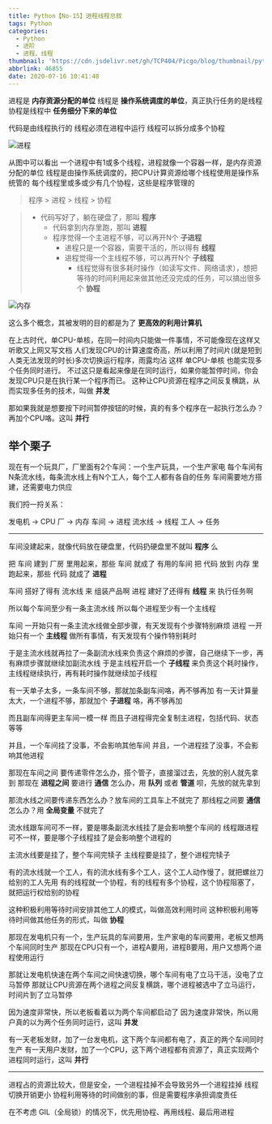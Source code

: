 ```yaml
---
title: Python【No-15】进程线程总叙
tags: Python
categories:
  - Python
  - 进阶
  - 进程、线程
thumbnail: 'https://cdn.jsdelivr.net/gh/TCP404/Picgo/blog/thumbnail/python.png'
abbrlink: 46855
date: 2020-07-16 10:41:48
---
```


进程是 **内存资源分配的单位**
线程是 **操作系统调度的单位**，真正执行任务的是线程
协程是线程中 **任务细分下来的单位**

<!--more-->

代码是由线程执行的
线程必须在进程中运行
线程可以拆分成多个协程

![进程](https://cdn.jsdelivr.net/gh/TCP404/Picgo/blog/illustration-pic/Py/15-1.png)

从图中可以看出
一个进程中有1或多个线程，进程就像一个容器一样，是内存资源分配的单位
线程是由操作系统调度的，把CPU计算资源给哪个线程使用是操作系统管的
每个线程里或多或少有几个协程，这些是程序管理的


> 程序 > 进程 > 线程 > 协程

> - 代码写好了，躺在硬盘了，那叫 **程序**
>     - 代码拿到内存里跑，那叫 **进程**
>     - 程序觉得一个主进程不够，可以再开N个 **子进程**
>         - 进程只是一个容器，需要干活的，所以得有 **线程**
>         - 进程觉得一个主线程不够，可以再开N个 **子线程**
>             - 线程觉得有很多耗时操作（如读写文件、网络请求），想把等待的时间利用起来做其他还没完成的任务，可以搞出很多个 **协程**

![内存](https://cdn.jsdelivr.net/gh/TCP404/Picgo/blog/illustration-pic/Py/15-2.png)


这么多个概念，其被发明的目的都是为了 **更高效的利用计算机**

在上古时代，单CPU-单核，在同一时间内只能做一件事情，不可能像现在这样又听歌又上网又写文档
人们发现CPU的计算速度奇高，所以利用了时间片(就是短到人类无法发现的时长)多次切换运行程序，雨露均沾
这样 单CPU-单核 也能实现多个任务同时进行。
不过这只是看起来像是在同时运行，如果你能暂停时间，你会发现CPU只是在执行某一个程序而已。
这种让CPU资源在程序之间反复横跳，从而实现多任务的技术，叫做 **并发**

那如果我就是想要按下时间暂停按钮的时候，真的有多个程序在一起执行怎么办？
再加个CPU咯。这叫 **并行**


## 举个栗子
现在有一个玩具厂，厂里面有2个车间：一个生产玩具，一个生产家电
每个车间有N条流水线，每条流水线上有N个工人，每个工人都有各自的任务
车间需要地方搭建，还需要电力供应

我们捋一捋关系：

发电机  -> CPU
厂         -> 内存
车间      -> 进程
流水线  -> 线程
工人     -> 任务

---

车间没建起来，就像代码放在硬盘里，代码扔硬盘里不就叫 **程序** 么

把 车间 建到 厂房 里用起来，那些 车间 就成了 有用的车间
把 代码 放到 内存 里跑起来，那些 代码 就成了 **进程**

车间 搭好了得有 流水线 来 组装产品啊
进程 建好了还得有 **线程** 来 执行任务啊

所以每个车间至少有一条主流水线
所以每个进程至少有一个主线程

车间 一开始只有一条主流水线做全部步骤，有天发现有个步骤特别麻烦
进程 一开始只有一个 **主线程** 做所有事情，有天发现有个操作特别耗时

于是主流水线就再拉了一条副流水线来负责这个麻烦的步骤，自己继续下一步，再有麻烦步骤就继续加副流水线
于是主线程开启一个 **子线程** 来负责这个耗时操作，主线程继续执行，再有耗时操作就继续加子线程

有一天单子太多，一条车间不够，那就加条副车间咯，再不够再加
有一天计算量太大，一个进程不够，那就加个 **子进程** 咯，再不够再加

而且副车间得更主车间一模一样
而且子进程得完全复制主进程，包括代码、状态等等

并且，一个车间挂了没事，不会影响其他车间
并且，一个进程挂了没事，不会影响其他进程

那现在车间之间 要传递零件怎么办，搭个管子，直接溜过去，先放的别人就先拿到
那现在 **进程之间** 要进行 **通信** 怎么办，用 **队列** 或者 **管道** 呗，先放的就先拿到

那流水线之间要传递东西怎么办？放车间的工具车上不就完了
那线程之间要 **通信** 怎么办？用 **全局变量** 不就完了

流水线跟车间可不一样，要是哪条副流水线挂了是会影响整个车间的
线程跟进程可不一样，要是哪个子线程挂了是会影响整个进程的

主流水线要是挂了，整个车间完犊子
主线程要是挂了，整个进程完犊子

有的流水线就一个工人，有的流水线有多个工人，这个工人动作慢了，就把螺丝刀给别的工人先用
有的线程就一个协程，有的线程有多个协程，这个协程阻塞了，就把运行权给别的协程

这种积极利用等待时间安排其他工人的模式，叫做高效利用时间
这种积极利用等待时间做其他任务的形式，叫做 **协程**

那现在发电机只有一个，生产玩具的车间要用，生产家电的车间要用，老板又想两个车间同时生产
那现在CPU只有一个，进程A要用，进程B要用，用户又想两个进程使用运行

那就让发电机快速在两个车间之间快速切换，哪个车间有电了立马干活，没电了立马暂停
那就让CPU资源在两个进程之间反复横跳，哪个进程被选中了立马运行，时间片到了立马暂停

因为速度非常快，所以老板看着以为两个车间都启动了
因为速度非常快，所以用户真的以为两个任务同时运行，这叫 **并发**

有一天老板发财，加了一台发电机，这下两个车间都有电了，真正的两个车间同时生产
有一天用户发财，加了一个CPU，这下两个进程都有资源了，真正实现两个进程同时运行，这叫 **并行**

---

进程占的资源比较大，但是安全，一个进程挂掉不会导致另外一个进程挂掉
线程切换开销更小
协程利用等待的时间做别的事，但是需要程序承担调度责任

在不考虑 GIL（全局锁）的情况下，优先用协程、再用线程、最后用进程